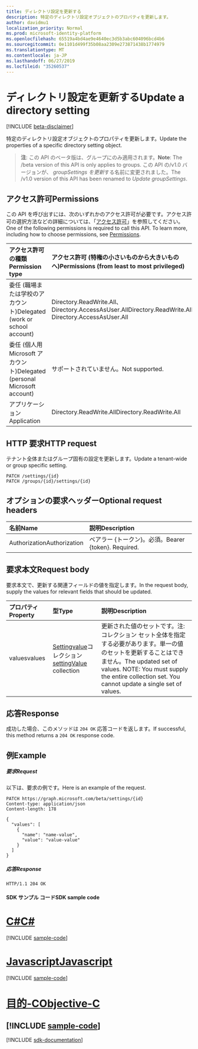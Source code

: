 ```yaml
---
title: ディレクトリ設定を更新する
description: 特定のディレクトリ設定オブジェクトのプロパティを更新します。
author: davidmu1
localization_priority: Normal
ms.prod: microsoft-identity-platform
ms.openlocfilehash: 65519a4bd4ae9e4640ec3d5b3abc604096bcd4b6
ms.sourcegitcommit: 0e1101d499f35b08aa2309e273871438b1774979
ms.translationtype: MT
ms.contentlocale: ja-JP
ms.lasthandoff: 06/27/2019
ms.locfileid: "35260537"
---
```

# <a name="update-a-directory-setting"></a><span data-ttu-id="aae4a-103">ディレクトリ設定を更新する</span><span class="sxs-lookup"><span data-stu-id="aae4a-103">Update a directory setting</span></span>

[!INCLUDE [beta-disclaimer](../../includes/beta-disclaimer.md)]

<span data-ttu-id="aae4a-104">特定のディレクトリ設定オブジェクトのプロパティを更新します。</span><span class="sxs-lookup"><span data-stu-id="aae4a-104">Update the properties of a specific directory setting object.</span></span>

> <span data-ttu-id="aae4a-105">**注**: この API のベータ版は、グループにのみ適用されます。</span><span class="sxs-lookup"><span data-stu-id="aae4a-105">**Note**: The /beta version of this API is only applies to groups.</span></span> <span data-ttu-id="aae4a-106">この API の/v1.0 バージョンが、 *groupSettings を更新*する名前に変更されました。</span><span class="sxs-lookup"><span data-stu-id="aae4a-106">The /v1.0 version of this API has been renamed to *Update groupSettings*.</span></span>

## <a name="permissions"></a><span data-ttu-id="aae4a-107">アクセス許可</span><span class="sxs-lookup"><span data-stu-id="aae4a-107">Permissions</span></span>
<span data-ttu-id="aae4a-p102">この API を呼び出すには、次のいずれかのアクセス許可が必要です。アクセス許可の選択方法などの詳細については、「[アクセス許可](/graph/permissions-reference)」を参照してください。</span><span class="sxs-lookup"><span data-stu-id="aae4a-p102">One of the following permissions is required to call this API. To learn more, including how to choose permissions, see [Permissions](/graph/permissions-reference).</span></span>

|<span data-ttu-id="aae4a-110">アクセス許可の種類</span><span class="sxs-lookup"><span data-stu-id="aae4a-110">Permission type</span></span>      | <span data-ttu-id="aae4a-111">アクセス許可 (特権の小さいものから大きいものへ)</span><span class="sxs-lookup"><span data-stu-id="aae4a-111">Permissions (from least to most privileged)</span></span>              |
|:--------------------|:---------------------------------------------------------|
|<span data-ttu-id="aae4a-112">委任 (職場または学校のアカウント)</span><span class="sxs-lookup"><span data-stu-id="aae4a-112">Delegated (work or school account)</span></span> | <span data-ttu-id="aae4a-113">Directory.ReadWrite.All、Directory.AccessAsUser.All</span><span class="sxs-lookup"><span data-stu-id="aae4a-113">Directory.ReadWrite.All, Directory.AccessAsUser.All</span></span>    |
|<span data-ttu-id="aae4a-114">委任 (個人用 Microsoft アカウント)</span><span class="sxs-lookup"><span data-stu-id="aae4a-114">Delegated (personal Microsoft account)</span></span> | <span data-ttu-id="aae4a-115">サポートされていません。</span><span class="sxs-lookup"><span data-stu-id="aae4a-115">Not supported.</span></span>    |
|<span data-ttu-id="aae4a-116">アプリケーション</span><span class="sxs-lookup"><span data-stu-id="aae4a-116">Application</span></span> | <span data-ttu-id="aae4a-117">Directory.ReadWrite.All</span><span class="sxs-lookup"><span data-stu-id="aae4a-117">Directory.ReadWrite.All</span></span> |

## <a name="http-request"></a><span data-ttu-id="aae4a-118">HTTP 要求</span><span class="sxs-lookup"><span data-stu-id="aae4a-118">HTTP request</span></span>
<!-- { "blockType": "ignored" } -->
<span data-ttu-id="aae4a-119">テナント全体またはグループ固有の設定を更新します。</span><span class="sxs-lookup"><span data-stu-id="aae4a-119">Update a tenant-wide or group specific setting.</span></span>
```http
PATCH /settings/{id}
PATCH /groups/{id}/settings/{id}
```
## <a name="optional-request-headers"></a><span data-ttu-id="aae4a-120">オプションの要求ヘッダー</span><span class="sxs-lookup"><span data-stu-id="aae4a-120">Optional request headers</span></span>
| <span data-ttu-id="aae4a-121">名前</span><span class="sxs-lookup"><span data-stu-id="aae4a-121">Name</span></span>       | <span data-ttu-id="aae4a-122">説明</span><span class="sxs-lookup"><span data-stu-id="aae4a-122">Description</span></span>|
|:-----------|:-----------|
| <span data-ttu-id="aae4a-123">Authorization</span><span class="sxs-lookup"><span data-stu-id="aae4a-123">Authorization</span></span>  | <span data-ttu-id="aae4a-p103">ベアラー {トークン}。必須。</span><span class="sxs-lookup"><span data-stu-id="aae4a-p103">Bearer {token}. Required.</span></span>|

## <a name="request-body"></a><span data-ttu-id="aae4a-126">要求本文</span><span class="sxs-lookup"><span data-stu-id="aae4a-126">Request body</span></span>
<span data-ttu-id="aae4a-127">要求本文で、更新する関連フィールドの値を指定します。</span><span class="sxs-lookup"><span data-stu-id="aae4a-127">In the request body, supply the values for relevant fields that should be updated.</span></span> 

| <span data-ttu-id="aae4a-128">プロパティ</span><span class="sxs-lookup"><span data-stu-id="aae4a-128">Property</span></span>     | <span data-ttu-id="aae4a-129">型</span><span class="sxs-lookup"><span data-stu-id="aae4a-129">Type</span></span>   |<span data-ttu-id="aae4a-130">説明</span><span class="sxs-lookup"><span data-stu-id="aae4a-130">Description</span></span>|
|:---------------|:--------|:----------|
| <span data-ttu-id="aae4a-131">values</span><span class="sxs-lookup"><span data-stu-id="aae4a-131">values</span></span> | <span data-ttu-id="aae4a-132">[Settingvalue](../resources/settingvalue.md)コレクション</span><span class="sxs-lookup"><span data-stu-id="aae4a-132">[settingValue](../resources/settingvalue.md) collection</span></span> | <span data-ttu-id="aae4a-p104">更新された値のセットです。注:コレクション セット全体を指定する必要があります。単一の値のセットを更新することはできません。</span><span class="sxs-lookup"><span data-stu-id="aae4a-p104">The updated set of values.  NOTE: You must supply the entire collection set. You cannot update a single set of values.</span></span> |

## <a name="response"></a><span data-ttu-id="aae4a-136">応答</span><span class="sxs-lookup"><span data-stu-id="aae4a-136">Response</span></span>

<span data-ttu-id="aae4a-137">成功した場合、このメソッドは `204 OK` 応答コードを返します。</span><span class="sxs-lookup"><span data-stu-id="aae4a-137">If successful, this method returns a `204 OK` response code.</span></span>

## <a name="example"></a><span data-ttu-id="aae4a-138">例</span><span class="sxs-lookup"><span data-stu-id="aae4a-138">Example</span></span>
##### <a name="request"></a><span data-ttu-id="aae4a-139">要求</span><span class="sxs-lookup"><span data-stu-id="aae4a-139">Request</span></span>
<span data-ttu-id="aae4a-140">以下は、要求の例です。</span><span class="sxs-lookup"><span data-stu-id="aae4a-140">Here is an example of the request.</span></span>
<!-- {
  "blockType": "request",
  "name": "update_directorysetting"
}-->
```http
PATCH https://graph.microsoft.com/beta/settings/{id}
Content-type: application/json
Content-length: 178

{
  "values": [
    {
      "name": "name-value",
      "value": "value-value"
    }
  ]
}
```
##### <a name="response"></a><span data-ttu-id="aae4a-141">応答</span><span class="sxs-lookup"><span data-stu-id="aae4a-141">Response</span></span>
<!-- {
  "blockType": "response",
  "truncated": true,
  "@odata.type": "microsoft.graph.directorysetting"
} -->
```http
HTTP/1.1 204 OK
```
#### <a name="sdk-sample-code"></a><span data-ttu-id="aae4a-142">SDK サンプル コード</span><span class="sxs-lookup"><span data-stu-id="aae4a-142">SDK sample code</span></span>
# <a name="ctabcs"></a>[<span data-ttu-id="aae4a-143">C#</span><span class="sxs-lookup"><span data-stu-id="aae4a-143">C#</span></span>](#tab/cs)
[!INCLUDE [sample-code](../includes/update_directorysetting-Cs-snippets.md)]

# <a name="javascripttabjavascript"></a>[<span data-ttu-id="aae4a-144">Javascript</span><span class="sxs-lookup"><span data-stu-id="aae4a-144">Javascript</span></span>](#tab/javascript)
[!INCLUDE [sample-code](../includes/update_directorysetting-Javascript-snippets.md)]

# <a name="objective-ctabobjective-c"></a>[<span data-ttu-id="aae4a-145">目的-C</span><span class="sxs-lookup"><span data-stu-id="aae4a-145">Objective-C</span></span>](#tab/objective-c)
[!INCLUDE [sample-code](../includes/update_directorysetting-Objective-C-snippets.md)]
---

[!INCLUDE [sdk-documentation](../includes/snippets_sdk_documentation_link.md)]

<!-- uuid: 8fcb5dbc-d5aa-4681-8e31-b001d5168d79
2015-10-25 14:57:30 UTC -->
<!--
{
  "type": "#page.annotation",
  "description": "Update directorysetting",
  "keywords": "",
  "section": "documentation",
  "tocPath": "",
  "suppressions": [
    "Error: /api-reference/beta/api/directorysetting-update.md:\r\n      BookmarkMissing: '[#tab/objective-c](Objective-C)'. Did you mean: #objective-c (score: 4)",
    "Error: /api-reference/beta/api/directorysetting-update.md:\r\n      BookmarkMissing: '[#tab/cs](C#)'. Did you mean: #c (score: 5)",
    "Error: /api-reference/beta/api/directorysetting-update.md:\r\n      BookmarkMissing: '[#tab/javascript](Javascript)'. Did you mean: #javascript (score: 4)"
  ]
}
-->

